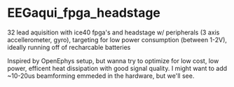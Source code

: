 # EEGaqui_fpga_headstage
32 lead aquisition with ice40 fpga's and headstage w/ peripherals (3 axis accellerometer, gyro), targeting for low power consumption (between 1-2V), ideally running off of recharcable batteries

Inspired by OpenEphys setup, but wanna try to optimize for low cost, low power, efficent heat dissipation with good signal quality. I might want to add ~10-20us beamforming emmeded in the hardware, but we'll see.
